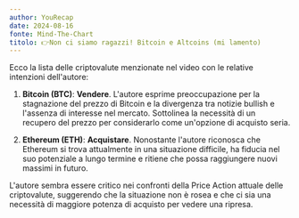 ```yaml
---
author: YouRecap
date: 2024-08-16
fonte: Mind-The-Chart 
titolo: 👉Non ci siamo ragazzi! Bitcoin e Altcoins (mi lamento)
---
```


Ecco la lista delle criptovalute menzionate nel video con le relative intenzioni dell'autore:

1. **Bitcoin (BTC)**: **Vendere**. L'autore esprime preoccupazione per la stagnazione del prezzo di Bitcoin e la divergenza tra notizie bullish e l'assenza di interesse nel mercato. Sottolinea la necessità di un recupero del prezzo per considerarlo come un'opzione di acquisto seria.

2. **Ethereum (ETH)**: **Acquistare**. Nonostante l'autore riconosca che Ethereum si trova attualmente in una situazione difficile, ha fiducia nel suo potenziale a lungo termine e ritiene che possa raggiungere nuovi massimi in futuro.

L'autore sembra essere critico nei confronti della Price Action attuale delle criptovalute, suggerendo che la situazione non è rosea e che ci sia una necessità di maggiore potenza di acquisto per vedere una ripresa.
